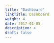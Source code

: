 ```yaml
---
title: "Dashboard"
linkTitle: Dashboard
weight: 4
date: 2017-01-05
description: >
draft: false
---
```


